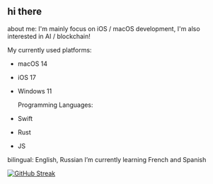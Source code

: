 ## hi there

about me: I'm mainly focus on iOS / macOS development, I'm also interested in AI / blockchain!


  My currently used platforms:
- macOS 14
- iOS 17
- Windows 11

  Programming Languages:
- Swift
- Rust
- JS


bilingual: English, Russian
I’m currently learning French and Spanish

[![GitHub Streak](https://streak-stats.demolab.com?user=lebrozaurjagger&theme=radical&border_radius=10)](https://git.io/streak-stats)
